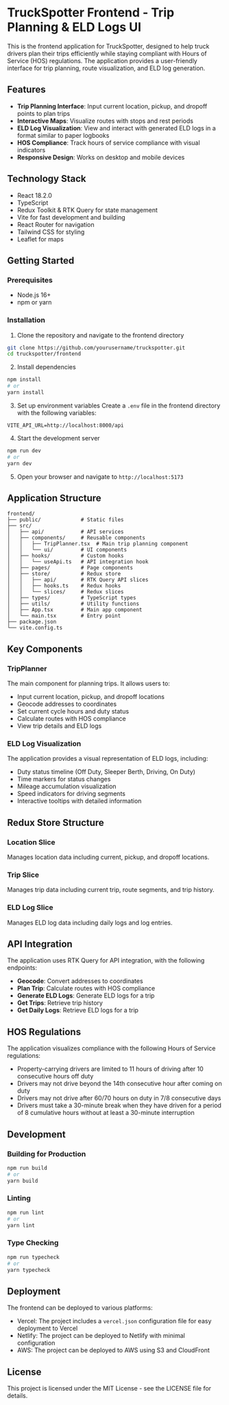 # TruckSpotter Frontend - Trip Planning & ELD Logs UI

This is the frontend application for TruckSpotter, designed to help truck drivers plan their trips efficiently while staying compliant with Hours of Service (HOS) regulations. The application provides a user-friendly interface for trip planning, route visualization, and ELD log generation.

## Features

- **Trip Planning Interface**: Input current location, pickup, and dropoff points to plan trips
- **Interactive Maps**: Visualize routes with stops and rest periods
- **ELD Log Visualization**: View and interact with generated ELD logs in a format similar to paper logbooks
- **HOS Compliance**: Track hours of service compliance with visual indicators
- **Responsive Design**: Works on desktop and mobile devices

## Technology Stack

- React 18.2.0
- TypeScript
- Redux Toolkit & RTK Query for state management
- Vite for fast development and building
- React Router for navigation
- Tailwind CSS for styling
- Leaflet for maps

## Getting Started

### Prerequisites
- Node.js 16+
- npm or yarn

### Installation

1. Clone the repository and navigate to the frontend directory
```bash
git clone https://github.com/yourusername/truckspotter.git
cd truckspotter/frontend
```

2. Install dependencies
```bash
npm install
# or
yarn install
```

3. Set up environment variables
Create a `.env` file in the frontend directory with the following variables:
```
VITE_API_URL=http://localhost:8000/api
```

4. Start the development server
```bash
npm run dev
# or
yarn dev
```

5. Open your browser and navigate to `http://localhost:5173`

## Application Structure

```
frontend/
├── public/             # Static files
├── src/
│   ├── api/            # API services
│   ├── components/     # Reusable components
│   │   ├── TripPlanner.tsx  # Main trip planning component
│   │   └── ui/         # UI components
│   ├── hooks/          # Custom hooks
│   │   └── useApi.ts   # API integration hook
│   ├── pages/          # Page components
│   ├── store/          # Redux store
│   │   ├── api/        # RTK Query API slices
│   │   ├── hooks.ts    # Redux hooks
│   │   └── slices/     # Redux slices
│   ├── types/          # TypeScript types
│   ├── utils/          # Utility functions
│   ├── App.tsx         # Main app component
│   └── main.tsx        # Entry point
├── package.json
└── vite.config.ts
```

## Key Components

### TripPlanner
The main component for planning trips. It allows users to:
- Input current location, pickup, and dropoff locations
- Geocode addresses to coordinates
- Set current cycle hours and duty status
- Calculate routes with HOS compliance
- View trip details and ELD logs

### ELD Log Visualization
The application provides a visual representation of ELD logs, including:
- Duty status timeline (Off Duty, Sleeper Berth, Driving, On Duty)
- Time markers for status changes
- Mileage accumulation visualization
- Speed indicators for driving segments
- Interactive tooltips with detailed information

## Redux Store Structure

### Location Slice
Manages location data including current, pickup, and dropoff locations.

### Trip Slice
Manages trip data including current trip, route segments, and trip history.

### ELD Log Slice
Manages ELD log data including daily logs and log entries.

## API Integration

The application uses RTK Query for API integration, with the following endpoints:

- **Geocode**: Convert addresses to coordinates
- **Plan Trip**: Calculate routes with HOS compliance
- **Generate ELD Logs**: Generate ELD logs for a trip
- **Get Trips**: Retrieve trip history
- **Get Daily Logs**: Retrieve ELD logs for a trip

## HOS Regulations

The application visualizes compliance with the following Hours of Service regulations:

- Property-carrying drivers are limited to 11 hours of driving after 10 consecutive hours off duty
- Drivers may not drive beyond the 14th consecutive hour after coming on duty
- Drivers may not drive after 60/70 hours on duty in 7/8 consecutive days
- Drivers must take a 30-minute break when they have driven for a period of 8 cumulative hours without at least a 30-minute interruption

## Development

### Building for Production
```bash
npm run build
# or
yarn build
```

### Linting
```bash
npm run lint
# or
yarn lint
```

### Type Checking
```bash
npm run typecheck
# or
yarn typecheck
```

## Deployment

The frontend can be deployed to various platforms:

- Vercel: The project includes a `vercel.json` configuration file for easy deployment to Vercel
- Netlify: The project can be deployed to Netlify with minimal configuration
- AWS: The project can be deployed to AWS using S3 and CloudFront

## License

This project is licensed under the MIT License - see the LICENSE file for details. 